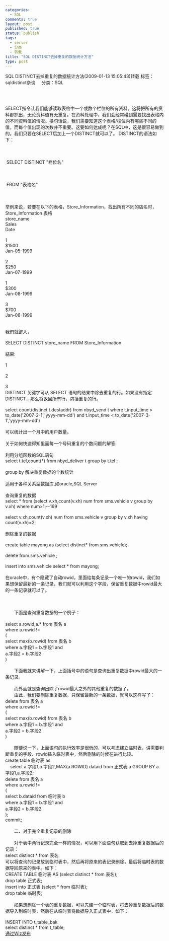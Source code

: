 ```yaml
--- 
categories: 
  - SQL
comments: true
layout: post
published: true
status: publish
tags: 
  - server
  - 分类
  - 转载
title: "SQL DISTINCT去掉重复的数据统计方法"
type: post
---
```

SQL DISTINCT去掉重复的数据统计方法(2009-01-13 15:05:43)转载 标签：sqldistinct杂谈     分类：SQL<br><div> </div>
<div> </div>SELECT指令让我们能够读取表格中一个或数个栏位的所有资料。这将把所有的资料都抓出，无论资料值有无重复。在资料处理中，我们会经常碰到需要找出表格内的不同资料值的情况。换句话说，我们需要知道这个表格/栏位内有哪些不同的值，而每个值出现的次数并不重要。这要如何达成呢？在SQL中，这是很容易做到的。我们只要在SELECT后加上一个DISTINCT就可以了。 DISTINCT的语法如下：<br><div> </div>
<div> </div>
<div> </div> SELECT DISTINCT "栏位名"<br><div> </div>
<div> </div>
<div> </div> FROM "表格名"<br><div> </div>
<div> </div>
<div> </div>举例来说，若要在以下的表格，Store_Information，找出所有不同的店名时，Store_Information 表格<br>store_name    <br>Sales    <br>Date<br><div> </div>1    <br>$1500    <br>Jan-05-1999<br><div> </div>2    <br>$250    <br>Jan-07-1999<br><div> </div>1    <br>$300    <br>Jan-08-1999<br><div> </div>3    <br>$700    <br>Jan-08-1999<br><div> </div>
<div> </div>我們就鍵入，<br><div> </div>SELECT DISTINCT store_name FROM Store_Information<br><div> </div>結果:<br><div> </div>1<br><div> </div>2<br><div> </div>3<br>DISTINCT 关键字可从 SELECT 语句的结果中除去重复的行。如果没有指定 DISTINCT，那么将返回所有行，包括重复的行。  <br><div> </div>select count(distinct t.destaddr) from nbyd_send t where t.input_time > to_date('2007-2-1','yyyy-mm-dd') and t.input_time < to_date('2007-3-1','yyyy-mm-dd')<br><div> </div>可以统计出一个月中的用户数量。<br><div> </div>关于如何快速得知里面每一个号码重复的个数问题的解答:<br><div> </div>利用分组函数的SQL语句<br>select t.tel,count(*) from nbyd_deliver t group by t.tel ;<br><div> </div>group by 解决重复数据的个数统计<br><div> </div>适用于各种关系型数据库,如oracle,SQL Server<br><div> </div>查询重复的数据<br>select * from (select v.xh,count(v.xh) num from sms.vehicle v group by v.xh) where num>1;--169<br><div> </div>select v.xh,count(v.xh) num from sms.vehicle v group by v.xh having count(v.xh)=2;<br><div> </div>删除重复的数据<br><div> </div>create table mayong as (select distinct* from sms.vehicle);<br><div> </div>delete from sms.vehicle ;<br><div> </div>insert into sms.vehicle select * from mayong;<br><div> </div>在oracle中，有个隐藏了自动rowid，里面给每条记录一个唯一的rowid，我们如果想保留最新的一条记录，我们就可以利用这个字段，保留重复数据中rowid最大的一条记录就可以了。<br><div> </div>
<div> </div>
<div> </div>　　下面是查询重复数据的一个例子：<br><div> </div>select a.rowid,a.* from 表名 a<br>where a.rowid !=<br>(<br>select max(b.rowid) from 表名 b<br>where a.字段1 = b.字段1 and<br>a.字段2 = b.字段2<br>)<br><div> </div>　　下面我就来讲解一下，上面括号中的语句是查询出重复数据中rowid最大的一条记录。<br><div> </div>　　而外面就是查询出除了rowid最大之外的其他重复的数据了。<br>　　由此，我们要删除重复数据，只保留最新的一条数据，就可以这样写了：<br>delete from 表名 a<br>where a.rowid !=<br>(<br>select max(b.rowid) from 表名 b<br>where a.字段1 = b.字段1 and<br>a.字段2 = b.字段2<br>)<br><div> </div>　　随便说一下，上面语句的执行效率是很低的，可以考虑建立临时表，讲需要判断重复的字段、rowid插入临时表中，然后删除的时候在进行比较。<br>create table 临时表 as<br>    select a.字段1,a.字段2,MAX(a.ROWID) dataid from 正式表 a GROUP BY a.字段1,a.字段2;<br>delete from 表名 a<br>where a.rowid !=<br>(<br>select b.dataid from 临时表 b<br>where a.字段1 = b.字段1 and<br>a.字段2 = b.字段2<br>);<br>commit;<br><div> </div>　　二、对于完全重复记录的删除<br><div> </div>　　对于表中两行记录完全一样的情况，可以用下面语句获取到去掉重复数据后的记录：<br>select distinct * from 表名<br>可以将查询的记录放到临时表中，然后再将原来的表记录删除，最后将临时表的数据导回原来的表中。如下：<br>CREATE TABLE 临时表 AS (select distinct * from 表名);<br>drop table 正式表;<br>insert into 正式表 (select * from 临时表);<br>drop table 临时表;<br><div> </div>　　如果想删除一个表的重复数据，可以先建一个临时表，将去掉重复数据后的数据导入到临时表，然后在从临时表将数据导入正式表中，如下：<br><div> </div>INSERT INTO t_table_bak<br>select distinct * from t_table;<br><div><!--WizHtmlContent--></div>
<div><a title="Wiz，个人知识管理，PKM。" href="http://wiz.cn">通过Wiz发布</a></div>

